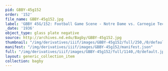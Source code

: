 ```yaml
---
pid: GBBY-45g152
order: '152'
file_name: GBBY-45g152.jpg
label: 'GBBY 45G/152: Football Game Scene - Notre Dame vs. Carnegie Tech - 1936'
_date: '1936'
object_type: glass plate negative
source: http://archives.nd.edu/Bagby/GBBY-45g152.jpg
thumbnail: "/img/derivatives/iiif/images/GBBY-45g152/full/250,/0/default.jpg"
manifest: "/img/derivatives/iiif/images/GBBY-45g152/manifest.json"
full: "/img/derivatives/iiif/images/GBBY-45g152/full/1140,/0/default.jpg"
layout: generic_collection_item
collection: bagby
---
```

